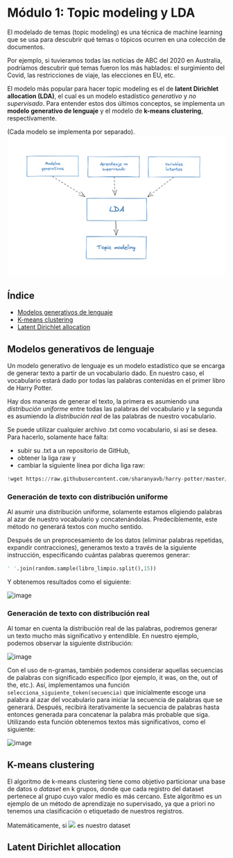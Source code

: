 # Módulo 1: Topic modeling y LDA
El modelado de temas (topic modeling) es una técnica de machine learning que se usa para descubrir qué temas o tópicos ocurren en una colección de documentos.

Por ejemplo, si tuvieramos todas las noticias de ABC del 2020 en Australia, podríamos descubrir qué temas fueron los más hablados: el surgimiento del Covid, las restricciones de viaje, las elecciones en EU, etc.

El modelo más popular para hacer topic modeling es el de **latent Dirichlet allocation (LDA)**, el cual es un modelo estadístico *generativo* y *no supervisado*. Para entender estos dos últimos conceptos, se implementa un **modelo generativo de lenguaje** y el modelo de **k-means clustering**, respectivamente.

(Cada modelo se implementa por separado).
![image](https://github.com/pedro9olivares/ML_and_AI_for_the_Working_Analyst/blob/fe2a60db6968dfb8e9869eed4df2c752f0e717c3/1_Topic_modeling_y_LDA/Esquema_para_LDA.png)

## Índice
* [Modelos generativos de lenguaje](#modelos-generativos-de-lenguaje)
* [K-means clustering](#k-means-clustering)
* [Latent Dirichlet allocation](#latent-dirichlet-allocation)

## Modelos generativos de lenguaje
Un modelo generativo de lenguaje es un modelo estadístico que se encarga de generar texto a partir de un vocabulario dado. En nuestro caso, el vocabulario estará dado por todas las palabras contenidas en el primer libro de Harry Potter. 

Hay dos maneras de generar el texto, la primera es asumiendo una *distribución uniforme* entre todas las palabras del vocabulario y la segunda es asumiendo la *distribución real* de las palabras de nuestro vocabulario.

Se puede utilizar cualquier archivo .txt como vocabulario, si así se desea. Para hacerlo, solamente hace falta:
* subir su .txt a un repositorio de GitHub,
* obtener la liga raw y
* cambiar la siguiente línea por dicha liga raw:
```python
!wget https://raw.githubusercontent.com/sharanyavb/harry-potter/master/Books_Text/HP1.txt
```

### Generación de texto con distribución uniforme
Al asumir una distribución uniforme, solamente estamos eligiendo palabras al azar de nuestro vocabulario y concatenándolas. Predeciblemente, este método no generará textos con mucho sentido.

Después de un preprocesamiento de los datos (eliminar palabras repetidas, expandir contracciones), generamos texto a través de la siguiente instrucción, especificando cuántas palabras queremos generar:
```python
' '.join(random.sample(libro_limpio.split(),15)) 
```
Y obtenemos resultados como el siguiente:

<img width="510" alt="image" src="https://user-images.githubusercontent.com/61219691/159108532-a96fcf4b-fb05-4a7b-b9e5-41d6cb1ac872.png">

### Generación de texto con distribución real
Al tomar en cuenta la distribución real de las palabras, podremos generar un texto mucho más significativo y entendible. En nuestro ejemplo, podemos observar la siguiente distribución: 

<img width="610" alt="image" src="https://user-images.githubusercontent.com/61219691/159108128-288f91f1-fde0-4a68-8a99-b6a70b477169.png">

Con el uso de n-gramas, también podemos considerar aquellas secuencias de palabras con significado específico (por ejemplo, it was, on the, out of the, etc.).
Así, implementamos una función `selecciona_siguiente_token(secuencia)` que inicialmente escoge una palabra al azar del vocabulario para iniciar la secuencia de palabras que se generará. Después, recibirá iterativamente la secuencia de palabras hasta entonces generada para concatenar la palabra más probable que siga. Utilizando esta función obtenemos textos más significativos, como el siguiente:

![image](https://user-images.githubusercontent.com/61219691/159108951-dc7f47ea-a0bb-4215-9f2e-9d2d579a8073.png)

## K-means clustering
El algoritmo de k-means clustering tiene como objetivo particionar una base de datos o *dataset* en k grupos, donde que cada registro del dataset pertenece al grupo cuyo valor medio es más cercano. Este algoritmo es un ejemplo de un método de aprendizaje no supervisado, ya que a priori no tenemos una clasificación o etiquetado de nuestros registros.

Matemáticamente, si <img src="https://render.githubusercontent.com/render/math?math= S = {(x_i)} "> es nuestro dataset 

## Latent Dirichlet allocation

